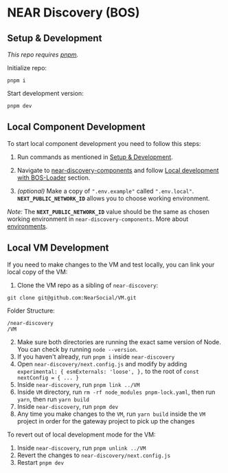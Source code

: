 # NEAR Discovery (BOS)

## Setup & Development

_This repo requires [pnpm](https://pnpm.io/installation)._

Initialize repo:

```
pnpm i
```

Start development version:

```
pnpm dev
```

## Local Component Development

To start local component development you need to follow this steps:

1. Run commands as mentioned in [Setup & Development](#setup--development).

2. Navigate to [near-discovery-components](https://github.com/near/near-discovery-components) and follow [Local development with BOS-Loader](https://github.com/near/near-discovery-components/blob/develop/CONTRIBUTING.md#local-development-with-bos-loader) section.

3. _(optional)_ Make a copy of `".env.example"` called `".env.local"`. **`NEXT_PUBLIC_NETWORK_ID`** allows you to choose working environment.

_Note:_ The **`NEXT_PUBLIC_NETWORK_ID`** value should be the same as chosen working environment in `near-discovery-components`. More about [environments](https://github.com/near/near-discovery-components/blob/develop/CONTRIBUTING.md#testing-across-multiple-environments).

## Local VM Development

If you need to make changes to the VM and test locally, you can link your local copy of the VM:

1. Clone the VM repo as a sibling of `near-discovery`:

```
git clone git@github.com:NearSocial/VM.git
```

Folder Structure:

```
/near-discovery
/VM
```

2. Make sure both directories are running the exact same version of Node. You can check by running `node --version`.
3. If you haven't already, run `pnpm i` inside `near-discovery`
4. Open `near-discovery/next.config.js` and modify by adding `experimental: { esmExternals: 'loose', },` to the root of `const nextConfig = { ... }`
5. Inside `near-discovery`, run `pnpm link ../VM`
6. Inside `VM` directory, run `rm -rf node_modules pnpm-lock.yaml`, then run `yarn`, then run `yarn build`
7. Inside `near-discovery`, run `pnpm dev`
8. Any time you make changes to the `VM`, run `yarn build` inside the `VM` project in order for the gateway project to pick up the changes

To revert out of local development mode for the VM:

1. Inside `near-discovery`, run `pnpm unlink ../VM`
2. Revert the changes to `near-discovery/next.config.js`
3. Restart `pnpm dev`
